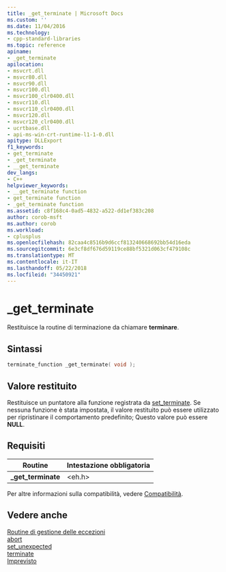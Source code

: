 ```yaml
---
title: _get_terminate | Microsoft Docs
ms.custom: ''
ms.date: 11/04/2016
ms.technology:
- cpp-standard-libraries
ms.topic: reference
apiname:
- _get_terminate
apilocation:
- msvcrt.dll
- msvcr80.dll
- msvcr90.dll
- msvcr100.dll
- msvcr100_clr0400.dll
- msvcr110.dll
- msvcr110_clr0400.dll
- msvcr120.dll
- msvcr120_clr0400.dll
- ucrtbase.dll
- api-ms-win-crt-runtime-l1-1-0.dll
apitype: DLLExport
f1_keywords:
- get_terminate
- _get_terminate
- __get_terminate
dev_langs:
- C++
helpviewer_keywords:
- __get_terminate function
- get_terminate function
- _get_terminate function
ms.assetid: c8f168c4-0ad5-4832-a522-dd1ef383c208
author: corob-msft
ms.author: corob
ms.workload:
- cplusplus
ms.openlocfilehash: 82caa4c8516b9d6ccf813240668692bb54d16eda
ms.sourcegitcommit: 6e3cf8df676d59119ce88bf5321d063cf479108c
ms.translationtype: MT
ms.contentlocale: it-IT
ms.lasthandoff: 05/22/2018
ms.locfileid: "34450921"
---
```

# <a name="getterminate"></a>_get_terminate

Restituisce la routine di terminazione da chiamare **terminare**.

## <a name="syntax"></a>Sintassi

```C
terminate_function _get_terminate( void );
```

## <a name="return-value"></a>Valore restituito

Restituisce un puntatore alla funzione registrata da [set_terminate](set-terminate-crt.md). Se nessuna funzione è stata impostata, il valore restituito può essere utilizzato per ripristinare il comportamento predefinito; Questo valore può essere **NULL**.

## <a name="requirements"></a>Requisiti

|Routine|Intestazione obbligatoria|
|-------------|---------------------|
|**_get_terminate**|\<eh.h>|

Per altre informazioni sulla compatibilità, vedere [Compatibilità](../../c-runtime-library/compatibility.md).

## <a name="see-also"></a>Vedere anche

[Routine di gestione delle eccezioni](../../c-runtime-library/exception-handling-routines.md)<br/>
[abort](abort.md)<br/>
[set_unexpected](set-unexpected-crt.md)<br/>
[terminate](terminate-crt.md)<br/>
[Imprevisto](unexpected-crt.md)<br/>
